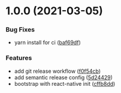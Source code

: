 # 1.0.0 (2021-03-05)


### Bug Fixes

* yarn install for ci ([baf69df](https://github.com/ravali121/ReactNativeLocationTracking/commit/baf69df31d27654165bbea0dc9c4813cf8628670))


### Features

* add git release workflow ([f0f54cb](https://github.com/ravali121/ReactNativeLocationTracking/commit/f0f54cb88369ba8a695d89d000445442db800dd3))
* add semantic release config ([5d24429](https://github.com/ravali121/ReactNativeLocationTracking/commit/5d244291850fae60a2e9f9692fb5edbcd517cf06))
* bootstrap with react-native init ([cffb8dd](https://github.com/ravali121/ReactNativeLocationTracking/commit/cffb8dd64b4ee53a837a3bc4c8255cd6ec4ea860))
